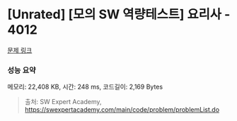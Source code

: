 # [Unrated] [모의 SW 역량테스트] 요리사 - 4012 

[문제 링크](https://swexpertacademy.com/main/code/problem/problemDetail.do?contestProbId=AWIeUtVakTMDFAVH) 

### 성능 요약

메모리: 22,408 KB, 시간: 248 ms, 코드길이: 2,169 Bytes



> 출처: SW Expert Academy, https://swexpertacademy.com/main/code/problem/problemList.do